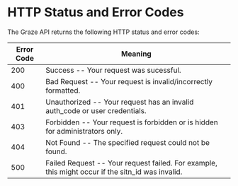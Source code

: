 # <a name="HTTP"></a> HTTP Status and Error Codes 

The Graze API returns the following HTTP status and error codes:

Error Code | Meaning
---------- | -------
200 | Success -- Your request was sucessful.
400 | Bad Request -- Your request is invalid/incorrectly formatted.
401 | Unauthorized -- Your request has an invalid auth_code or user credentials.
403 | Forbidden -- Your request is forbidden or is hidden for administrators only.
404 | Not Found -- The specified request could not be found.
500 | Failed Request -- Your request failed. For example, this might occur if the sitn_id was invalid.
